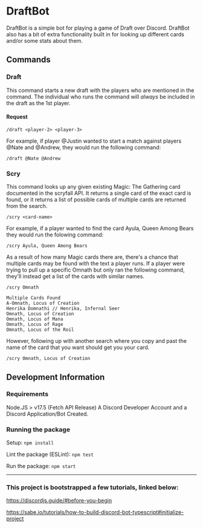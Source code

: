 # DraftBot
DraftBot is a simple bot for playing a game of Draft over Discord. DraftBot also has a bit of extra functionality built in for looking up different cards and/or some stats about them. 

## Commands
### Draft
This command starts a new draft with the players who are mentioned in the command. The individual who runs the command will _always_ be included in the draft as the 1st player.

#### Request
`/draft <player-2> <player-3>`

For example, if player @Justin wanted to start a match against players @Nate and @Andrew, they would run the following command:

`/draft @Nate @Andrew`

### Scry
This command looks up any given existing Magic: The Gathering card documented in the scryfall API. It returns a single card of the exact card is found, or it returns a list of possible cards of multiple cards are returned from the search.

`/scry <card-name>`

For example, if a player wanted to find the card Ayula, Queen Among Bears they would run the folowing command:

`/scry Ayula, Queen Among Bears`

As a result of how many Magic cards there are, there's a chance that multiple cards may be found with the text a player runs. If a player were trying to pull up a specific Omnath but only ran the following command, they'll instead get a list of the cards with similar names.

`/scry Omnath`

```
Multiple Cards Found
A-Omnath, Locus of Creation
Henrika Domnathi // Henrika, Infernal Seer
Omnath, Locus of Creation
Omnath, Locus of Mana
Omnath, Locus of Rage
Omnath, Locus of the Roil
```

However, following up with another search where you copy and past the name of the card that you want should get you your card.

`/scry Omnath, Locus of Creation`



## Development Information
### Requirements
Node.JS > v17.5 (Fetch API Release)
A Discord Developer Account and a Discord Application/Bot Created.

### Running the package
Setup: `npm install`

Lint the package (ESLint): `npm test`

Run the package: `npm start`



---

### This project is bootstrapped a few tutorials, linked below:
https://discordjs.guide/#before-you-begin

https://sabe.io/tutorials/how-to-build-discord-bot-typescript#initialize-project
